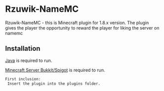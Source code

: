 # Rzuwik-NameMC


Rzuwik-NameMC - this is Minecraft plugin for 1.8.x version. 
The plugin gives the player the opportunity to reward the player for liking the server on namemc


## Installation

[Java](https://www.java.com) is required to run.

[Minecraft Server Bukkit/Spigot](https://getbukkit.org/) is required to run.

```bash
First inclusion:
 Insert the plugin into the plugins folder.
```
